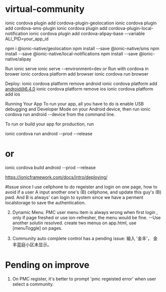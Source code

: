 # virtual-community

ionic cordova plugin add cordova-plugin-geolocation
ionic cordova plugin add cordova-sms-plugin
ionic cordova plugin add cordova-plugin-local-notification
ionic cordova plugin add cordova-alipay-base --variable ALI_PID=your_app_id

npm i @ionic-native/geolocation
npm install --save @ionic-native/sms
npm install --save @ionic-native/local-notifications
npm install --save @ionic-native/alipay


Run
ionic serve
ionic serve --environment=dev 
or Run with cordova in brower
ionic cordova platform add browser
ionic cordova run browser




Deploy: 
ionic cordova platform remove android
ionic cordova platform add android@6.4.0
ionic cordova platform remove ios
ionic cordova platform add ios 





Running Your App
To run your app, all you have to do is enable USB debugging and Developer Mode on your Android device, then run ionic cordova run android --device from the command line.

To run or build your app for production, run

ionic cordova run android --prod --release
# or
ionic cordova build android --prod --release

https://ionicframework.com/docs/intro/deploying/






#Issue
since I use cellphone to do regeister and login on one page, how to avoid if a user A  input another one's (B) cellphone, and update this guy's (B) pwd.  And B is always' can login to system since we have a perment localstorage to save the authentication.


2. Dynamic Menu. PMC user menu item is always wrong when first login , only if page freshed or use ion-refresher, the menu would be fine.
--Use another solutin resolved. create two menus on app.html, use [menuToggle] on pages.

3. Community auto complete control has a pending issue: 输入 '金丰'， 金丰蓝庭小区未显示。


# Pending on improve
1. On PMC register, it's better to prompt 'pmc regeisted error'  when user select a community.
